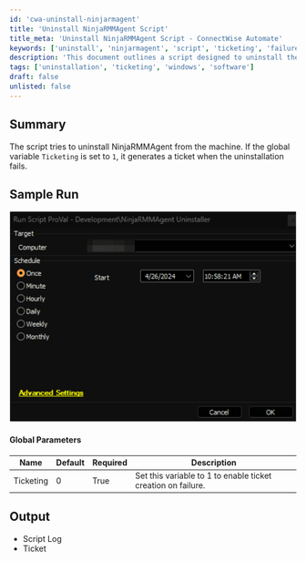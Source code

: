 ```yaml
---
id: 'cwa-uninstall-ninjarmagent'
title: 'Uninstall NinjaRMMAgent Script'
title_meta: 'Uninstall NinjaRMMAgent Script - ConnectWise Automate'
keywords: ['uninstall', 'ninjarmagent', 'script', 'ticketing', 'failure']
description: 'This document outlines a script designed to uninstall the NinjaRMMAgent from a machine. It includes a global parameter for ticketing, which, when enabled, generates a support ticket if the uninstallation process fails. The document also provides a summary of the script functionality and sample run output.'
tags: ['uninstallation', 'ticketing', 'windows', 'software']
draft: false
unlisted: false
---
```

## Summary

The script tries to uninstall NinjaRMMAgent from the machine. If the global variable `Ticketing` is set to `1`, it generates a ticket when the uninstallation fails.

## Sample Run

![Sample Run](../../../static/img/NinjaRMMAgent-Uninstaller/image_1.png)

#### Global Parameters

| Name      | Default | Required | Description                                              |
|-----------|---------|----------|----------------------------------------------------------|
| Ticketing | 0       | True     | Set this variable to 1 to enable ticket creation on failure. |

## Output

- Script Log
- Ticket



